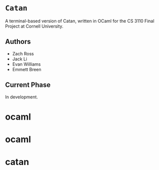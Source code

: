 # `Catan` 
A terminal-based version of Catan, written in OCaml for the CS 3110 Final Project at Cornell University. 

## Authors
- Zach Ross
- Jack Li
- Evan Williams
- Emmett Breen

## Current Phase
In development. 
# ocaml
# ocaml
# catan

